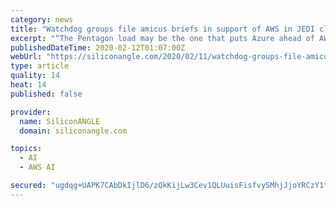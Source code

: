 ```yaml
---
category: news
title: "Watchdog groups file amicus briefs in support of AWS in JEDI cloud contract case"
excerpt: "“The Pentagon load may be the one that puts Azure ahead of AWS. And because the Pentagon contract will most likely include significant artificial intelligence loads, the first-vendor advantage is substantial.” Show your support for our mission with our one-click subscription to our YouTube channel (below). The more subscribers we ..."
publishedDateTime: 2020-02-12T01:07:00Z
webUrl: "https://siliconangle.com/2020/02/11/watchdog-groups-file-amicus-briefs-support-aws-jedi-cloud-contract-case/"
type: article
quality: 14
heat: 14
published: false

provider:
  name: SiliconANGLE
  domain: siliconangle.com

topics:
  - AI
  - AWS AI

secured: "ugdqg+UAPK7CAbDkIjlD6/zQkKijLw3Cev1QLUuisFisfvySMhjJjoYRCzY1te2m+OoVst/2zeoSm4G4EdF6gIghx3s5GPuVUsZLYo8BfWak0YahuoA/8om24NEmi+fxdAuP2Vfyp703xz0zrA/xt+mX07sMLE+IJWOg8xpwDmj8+9SutT8tJ3Qqid2ddKC5Pda6AHWCCqAG81Q04V674eIPautq+WyhFMP/F6ofNdBC7i6FbIlpgv765MqC5V9sSMCy6XYTtRy27fpI6255ET8AoYv8S4BpTKXBrsnoMKhX9ZRSJ6OyqJnERvgcoAs4Vnt2KoRSw+K5VFIcVOUTD2boBfTiusXi8sv3CwPi4Go0SuN6CTY+Lmuq9zLEgi84CH5JG4YW4ebhFFeU47O931lCOl6uewUgkwoC96CdMGWyhk9B+wyguzLS/5rVPQNzwlpg0aJ9yqYCEtp6R/Li8eC28nWFyDm2tjtZC093Hj4=;PI4ovyF21aPBrwu+QDDOCA=="
---
```


